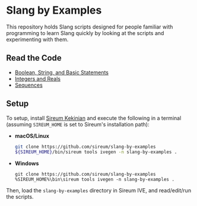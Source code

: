 # Slang by Examples

This repository holds Slang scripts designed for people familiar with
programming to learn Slang quickly by looking at the scripts and
experimenting with them.


## Read the Code

* [Boolean, String, and Basic Statements](src/00-boolean-string-basic-statements.sc)
* [Integers and Reals](src/01-integers-reals.sc)
* [Sequences](src/02-sequences.sc)

## Setup

To setup, install [Sireum Kekinian](https://github.com/sireum/kekinian)
and execute the following in a terminal (assuming `SIREUM_HOME` is 
set to Sireum's installation path):

* **macOS/Linux**

  ```bash
  git clone https://github.com/sireum/slang-by-examples
  ${SIREUM_HOME}/bin/sireum tools ivegen -n slang-by-examples .
  ```

* **Windows**

  ```batch
  git clone https://github.com/sireum/slang-by-examples
  %SIREUM_HOME%\bin\sireum tools ivegen -n slang-by-examples .
  ```
  
Then, load the `slang-by-examples` directory in Sireum IVE, and
read/edit/run the scripts.